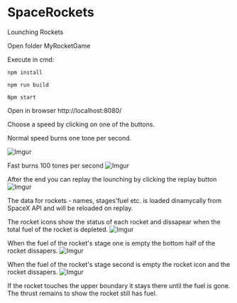 # SpaceRockets
Lounching Rockets

Open folder MyRocketGame

Execute in cmd:

`npm install`

`npm run build`

`Npm start`

Open in browser http://localhost:8080/

Choose a speed by clicking on one of the buttons. 

Normal speed burns one tone per second.

![Imgur](https://i.imgur.com/1DUbeCv.png)

Fast burns 100 tones per second
![Imgur](https://i.imgur.com/Fbbh8bb.png)

After the end you can replay the lounching by clicking the replay button
![Imgur](https://i.imgur.com/I0udI77.png)

The data for rockets - names, stages'fuel etc.  is loaded dinamycally from SpaceX API and will be reloaded on replay.

The rocket icons show the status of each rocket and dissapear when the total fuel of the rocket is depleted.
![Imgur](https://i.imgur.com/aRXs0tD.png)

When the fuel of the rocket's stage one is empty the bottom half of the rocket dissapers.
![Imgur](https://i.imgur.com/4pIArz3.png)

When the fuel of the rocket's stage second is empty the rocket icon and the rocket dissapers.
![Imgur](https://i.imgur.com/BtMSwMH.png)

If the rocket touches the upper boundary it stays there until the fuel is gone. The thrust remains to show the rocket still has fuel.
